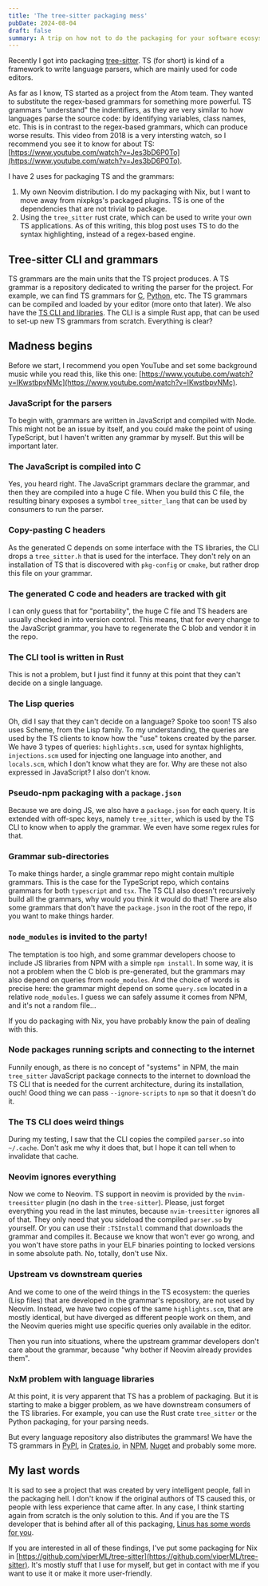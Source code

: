 ```yaml
---
title: 'The tree-sitter packaging mess'
pubDate: 2024-08-04
draft: false
summary: A trip on how not to do the packaging for your software ecosystem
---
```


Recently I got into packaging [tree-sitter](https://tree-sitter.github.io/tree-sitter). TS (for short)
is kind of a framework to write language parsers, which are mainly used for code editors.

As far as I know, TS started as a project from the Atom team. They wanted to substitute the regex-based grammars
for something more powerful. TS grammars "understand" the indentifiers, as they are very similar
to how languages parse the source code: by identifying variables, class names, etc. This is in contrast
to the regex-based grammars, which can produce worse results. This video from 2018 is a very intersting watch,
so I recommend you see it to know for about TS: [https://www.youtube.com/watch?v=Jes3bD6P0To](https://www.youtube.com/watch?v=Jes3bD6P0To).

I have 2 uses for packaging TS and the grammars:

1. My own Neovim distribution. I do my packaging with Nix, but I want to move away from nixpkgs's packaged plugins.
TS is one of the dependencies that are not trivial to package.
2. Using the `tree_sitter` rust crate, which can be used to write your own TS applications. As of this writing,
this blog post uses TS to do the syntax highlighting, instead of a regex-based engine.

## Tree-sitter CLI and grammars

TS grammars are the main units that the TS project produces. A TS grammar is a repository dedicated to writing
the parser for the project. For example, we can find TS grammars for [C](https://github.com/tree-sitter/tree-sitter-c),
[Python](https://github.com/tree-sitter/tree-sitter-python), etc. The TS grammars can be compiled and loaded by your
editor (more onto that later). We also have the [TS CLI and libraries](https://github.com/tree-sitter/tree-sitter).
The CLI is a simple Rust app, that can be used to set-up new TS grammars from scratch. Everything is clear?


## Madness begins

Before we start, I recommend you open YouTube and set some background music while you read this, 
like this one: [https://www.youtube.com/watch?v=IKwstbpvNMc](https://www.youtube.com/watch?v=IKwstbpvNMc).

### JavaScript for the parsers

To begin with, grammars are written in JavaScript and compiled with Node. This might not be an issue by itself,
and you could make the point of using TypeScript, but I haven't written any grammar by myself. But this will
be important later.

### The JavaScript is compiled into C

Yes, you heard right. The JavaScript grammars declare the grammar, and then they are compiled into a huge C file. When you
build this C file, the resulting binary exposes a symbol `tree_sitter_lang` that can be used by consumers to run the parser.


### Copy-pasting C headers

As the generated C depends on some interface with the TS libraries, the CLI drops a `tree_sitter.h` that is used for the interface.
They don't rely on an installation of TS that is discovered with `pkg-config` or `cmake`, but rather drop this file on your grammar.

### The generated C code and headers are tracked with git

I can only guess that for "portability", the huge C file and TS headers are usually checked in into version control. This means,
that for every change to the JavaScript grammar, you have to regenerate the C blob and vendor it in the repo.


### The CLI tool is written in Rust

This is not a problem, but I just find it funny at this point that they can't decide on a single language.

### The Lisp queries

Oh, did I say that they can't decide on a language? Spoke too soon! TS also uses Scheme, from the Lisp family.
To my understanding, the queries are used by the TS clients to know how the "use" tokens created by the parser.
We have 3 types of queries: `highlights.scm`, used for syntax highlights, `injections.scm` used for injecting
one language into another, and `locals.scm`, which I don't know what they are for. Why are these not also expressed
in JavaScript? I also don't know.


### Pseudo-npm packaging with a `package.json`

Because we are doing JS, we also have a `package.json` for each query. It is extended with off-spec keys, namely `tree_sitter`,
which is used by the TS CLI to know when to apply the grammar. We even have some regex rules for that.

### Grammar sub-directories

To make things harder, a single grammar repo might contain multiple grammars. This is the case for the TypeScript repo,
which contains grammars for both `typescript` and `tsx`. The TS CLI also doesn't recursively build all the grammars, why
would you think it would do that! There are also some grammars that don't have the `package.json` in the root of the repo,
if you want to make things harder.

### `node_modules` is invited to the party!

The temptation is too high, and some grammar developers choose to include JS libraries from NPM with a simple `npm install`.
In some way, it is not a problem when the C blob is pre-generated, but the grammars may also depend on queries from `node_modules`.
And the choice of words is precise here: the grammar might depend on some `query.scm` located in a relative `node_modules`. I guess
we can safely assume it comes from NPM, and it's not a random file...

If you do packaging with Nix, you have probably know the pain of dealing with this.

### Node packages running scripts and connecting to the internet

Funnily enough, as there is no concept of "systems" in NPM, the main `tree_sitter` JavaScript package connects to the internet
to download the TS CLI that is needed for the current architecture, during its installation, ouch! Good thing we can pass
`--ignore-scripts` to `npm` so that it doesn't do it.

### The TS CLI does weird things

During my testing, I saw that the CLI copies the compiled `parser.so` into `~/.cache`. Don't ask me why it does that, but I hope
it can tell when to invalidate that cache.


### Neovim ignores everything

Now we come to Neovim. TS support in neovim is provided by the `nvim-treesitter` plugin (no dash in the `tree-sitter`).
Please, just forget everything you read in the last minutes, because `nvim-treesitter` ignores all of that. They only
need that you sideload the compiled `parser.so` by yourself. Or you can use their `:TSInstall` command that downloads the grammar
and compiles it. Because we know that won't ever go wrong, and you won't have store paths in your ELF binaries pointing to locked
versions in some absolute path. No, totally, don't use Nix.


### Upstream vs downstream queries

And we come to one of the weird things in the TS ecosystem: the queries (Lisp files) that are developed in the grammar's repository,
are not used by Neovim. Instead, we have two copies of the same `highlights.scm`, that are mostly identical, but have diverged
as different people work on them, and the Neovim queries might use specific queries only available in the editor.

Then you run into situations, where the upstream grammar developers don't care about the grammar, because "why bother if Neovim
already provides them".


### NxM problem with language libraries

At this point, it is very apparent that TS has a problem of packaging. But it is starting to make a bigger problem, as we have downstream
consumers of the TS libraries. For example, you can use the Rust crate `tree_sitter` or the Python packaging, for your parsing needs.

But every language repository also distributes the grammars! We have the TS grammars in [PyPI](https://pypi.org/project/tree-sitter-go/),
in [Crates.io](https://crates.io/crates/tree-sitter-lua), in [NPM](https://www.npmjs.com/package/tree-sitter-lua), [Nuget](https://www.nuget.org/packages/tree-sitter-lua)
and probably some more.


## My last words

It is sad to see a project that was created by very intelligent people, fall in the packaging hell. I don't know if the original authors
of TS caused this, or people with less experience that came after. In any case, I think starting again from scratch is the only solution to this.
And if you are the TS developer that is behind after all of this packaging, [Linus has some words for you](https://youtu.be/OF_5EKNX0Eg?si=d6_AfmkyyOaxpFKj&t=9).


If you are interested in all of these findings, I've put some packaging for Nix in [https://github.com/viperML/tree-sitter](https://github.com/viperML/tree-sitter).
It's mostly stuff that I use for myself, but get in contact with me if you want to use it or make it more user-friendly.

